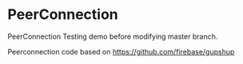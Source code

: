 PeerConnection
=======

PeerConnection Testing demo before modifying master branch.

Peerconnection code based on https://github.com/firebase/gupshup
